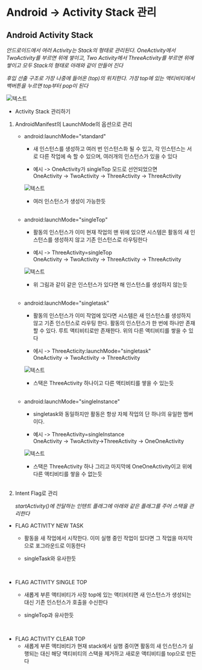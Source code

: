 # Android -> Activity Stack 관리

## Android Activity Stack

*안드로이드에서 여러 Activity는 Stack의 형태로 관리된다. OneActivity에서 TwoActivity를 부르면 위에 쌓이고, Two Activity에서 ThreeActivity를 부르면 위에 쌓이고 모두 Stack의 형태로 아래와 같이 만들어 진다*

*후입 선출 구조로 가장 나중에 들어온 (top)의 위치한다. 가장 top에 있는 액티비티에서 백버튼을 누르면 top부터 pop이 된다*

![텍스트](https://img1.daumcdn.net/thumb/R1280x0/?scode=mtistory2&fname=https%3A%2F%2Fblog.kakaocdn.net%2Fdn%2FbF9xOn%2FbtqBZraP29L%2F3kCwC9b9iHqUr86J8G4dz1%2Fimg.jpg)

* Activity Stack 관리하기

1. AndroidManifest의 LaunchMode의 옵션으로 관리

    * android:launchMode="standard"
        * 새 인스턴스를 생성하고 여러 번 인스턴스화 될 수 있고, 각 인스턴스는 서로 다른 작업에 속 할 수 있으며, 여러개의 인스턴스가 있을 수 있다

        * 예시 -> OneActivity가 singleTop 모드로 선언되었으면   
        OneActivity -> TwoActivity -> ThreeActivity -> ThreeActivity

        ![텍스트](https://img1.daumcdn.net/thumb/R1280x0/?scode=mtistory2&fname=https%3A%2F%2Fblog.kakaocdn.net%2Fdn%2FtvSvA%2FbtqBZgOhIA0%2F6jTDofKV6KyWNIKJjWpFG1%2Fimg.jpg)
        
        * 여러 인스턴스가 생성이 가능한듯

        <br>

    * android:launchMode="singleTop"
        * 활동의 인스턴스가 이미 현재 작업의 맨 위에 있으면 시스템은 활동의 새 인스턴스를 생성하지 않고 기존 인스턴스로 라우팅한다

        * 예시 -> ThreeActivity=singleTop   
        OneActivity -> TwoActivity -> ThreeActivity -> ThreeActivity

        ![텍스트](https://img1.daumcdn.net/thumb/R1280x0/?scode=mtistory2&fname=https%3A%2F%2Fblog.kakaocdn.net%2Fdn%2FCNp8z%2FbtqBZr221wv%2FXcAghVL0bkZpyKXgFikKt0%2Fimg.jpg)

        * 위 그림과 같이 같은 인스턴스가 있다면 해 인스턴스를 생성하지 않는듯

        <br>

    * android:launchMode="singletask"
        * 활동의 인스턴스가 이미 작업에 있다면 시스템은 새 인스턴스를 생성하지 않고 기존 인스턴스로 라우팅 한다. 활동의 인스턴스가 한 번에 하나만 존재 할 수 있다. 루트 액티비티로만 존재한다. 위의 다른 액티비티를 쌓을 수 있다

        * 에시 -> ThreeActicity:launchMode="singletask"   
        OneActivity -> TwoActivity -> ThreeActivity

        ![텍스트](https://img1.daumcdn.net/thumb/R1280x0/?scode=mtistory2&fname=https%3A%2F%2Fblog.kakaocdn.net%2Fdn%2FbjLCD0%2FbtqBZMFVnXe%2FYgfAKoCCATKQd7bwrOTDk0%2Fimg.jpg)

        * 스택은 ThreeActivity 하나이고 다른 액티비티를 쌓을 수 있는듯

        <br>

    * android:launchMode="singleInstance"
        * singletask와 동일하지만 활동은 항상 자체 작업의 단 하나의 유일한 멤버이다.

        * 예시 -> ThreeActivity=singleInstance   
        OneActivity -> TwoActivity->ThreeActivity -> OneOneActivity

        ![텍스트](https://img1.daumcdn.net/thumb/R1280x0/?scode=mtistory2&fname=https%3A%2F%2Fblog.kakaocdn.net%2Fdn%2Fr6Dhe%2FbtqB0gz3SIc%2FzlIwWx17O4BDUh7bKqqw5K%2Fimg.jpg)

        * 스택은 ThreeActivity 하나 그리고 마지막에 OneOneActivity이고 위에 다른 액티비티를 쌓을 수 없는듯

        <br>

2. Intent Flag로 관리

    *startActivity()에 전달하는 인텐트 플래그에 아래와 같은 플래그를 주어 스택을 관리한다*

* FLAG ACTIVITY NEW TASK
    * 활동을 새 작업에서 시작한다. 이미 실행 중인 작업이 있다면 그 작업을 마지막으로 포그라운드로 이동한다

    * singleTask와 유사한듯

<br>

* FLAG ACTIVITY SINGLE TOP
    * 새롭게 부른 액티비티가 사장 top에 있는 액티비티면 새 인스턴스가 생성되는 대신 기존 인스턴스가 호출을 수신한다

    * singleTop과 유사한듯

<br>

* FLAG ACTIVITY CLEAR TOP
    * 새롭게 부른 액티비티가 현재 stack에서 실행 중이면 활동의 새 인스턴스가 실행되는 대신 해당 액티비티의 스택을 제거하고 새로운 액티비티를 top으로 만든다